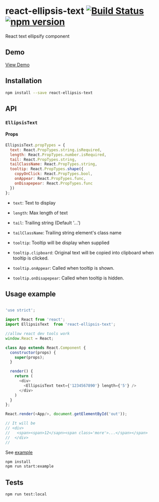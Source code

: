 # react-ellipsis-text [![Build Status](https://travis-ci.org/georgeOsdDev/react-ellipsis-text.svg?branch=master)](https://travis-ci.org/georgeOsdDev/react-ellipsis-text) [![npm version](https://badge.fury.io/js/react-ellipsis-text.svg)](http://badge.fury.io/js/react-ellipsis-text)

React text ellipsify component

## Demo

[View Demo](http://georgeosddev.github.io/react-ellipsis-text/example/)

## Installation

```bash
npm install --save react-ellipsis-text
```

## API

### `EllipsisText`

#### Props

```javascript
EllipsisText.propTypes = {
  text: React.PropTypes.string.isRequired,
  length: React.PropTypes.number.isRequired,
  tail: React.PropTypes.string,
  tailClassName: React.PropTypes.string,
  tooltip: React.PropTypes.shape({
    copyOnClick: React.PropTypes.bool,
    onAppear: React.PropTypes.func,
    onDisapepear: React.PropTypes.func
  })
};
```

  * `text`: Text to display

  * `length`: Max length of text

  * `tail`: Trailing string (Default '...')

  * `tailClassName`: Trailing string element's class name

  * `tooltip`: Tooltip will be display when supplied

  * `tooltip.clipboard`: Original text will be copied into clipboard when tooltip is clicked.

  * `tooltip.onAppear`: Called when tooltip is shown.

  * `tooltip.onDisapepear`: Called when tooltip is hidden.


## Usage example

```javascript

'use strict';

import React from 'react';
import EllipsisText  from 'react-ellipsis-text';

//allow react dev tools work
window.React = React;

class App extends React.Component {
  constructor(props) {
    super(props);
  }

  render() {
    return (
      <div>
        <EllipsisText text={'1234567890'} length={'5'} />
      </div>
    )
  }
};

React.render(<App/>, document.getElementById('out'));

// It will be
// <div>
//   <span><span>12</sapn><span class='more'>...</span></span>
//  </div>
//

```


See  [example](https://github.com/georgeOsdDev/react-ellipsis-text/tree/develop/example)

```bash
npm install
npm run start:example
```

## Tests

```bash
npm run test:local
```